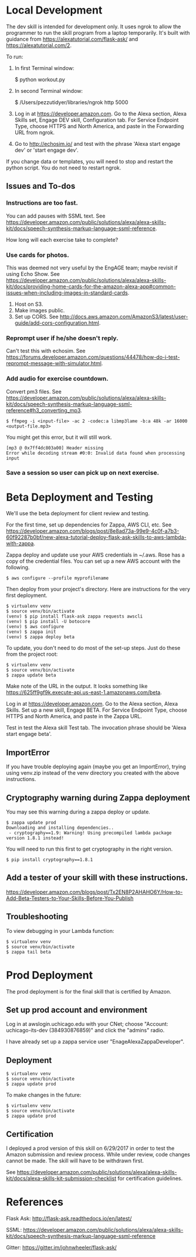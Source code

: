 # Local Development #

The dev skill is intended for development only. It uses ngrok to allow the programmer to run the skill program from a laptop temporarily. It's built with guidance from https://alexatutorial.com/flask-ask/ and https://alexatutorial.com/2.


To run:

1. In first Terminal window:

	$ python workout.py

2. In second Terminal window:

	$ /Users/pezzutidyer/libraries/ngrok http 5000

3. Log in at https://developer.amazon.com. Go to the Alexa section, Alexa Skills set, Engage DEV skill, Configuration tab. For Service Endpoint Type, choose HTTPS and North America, and paste in the Forwarding URL from ngrok.

4. Go to http://echosim.io/ and test with the phrase 'Alexa start engage dev' or 'start engage dev'.

If you change data or templates, you will need to stop and restart the python script. You do not need to restart ngrok.


## Issues and To-dos ##

### Instructions are too fast. ###
You can add pauses with SSML text. See https://developer.amazon.com/public/solutions/alexa/alexa-skills-kit/docs/speech-synthesis-markup-language-ssml-reference.

How long will each exercise take to complete?

### Use cards for photos. ###
This was deemed not very useful by the EngAGE team; maybe revisit if using Echo Show. See https://developer.amazon.com/public/solutions/alexa/alexa-skills-kit/docs/providing-home-cards-for-the-amazon-alexa-app#common-issues-when-including-images-in-standard-cards.
1. Host on S3.
2. Make images public.
3. Set up CORS. See http://docs.aws.amazon.com/AmazonS3/latest/user-guide/add-cors-configuration.html.

### Reprompt user if he/she doesn't reply. ###
Can't test this with echosim. See https://forums.developer.amazon.com/questions/44478/how-do-i-test-reprompt-message-with-simulator.html.

### Add audio for exercise countdown. ###
Convert pm3 files. See https://developer.amazon.com/public/solutions/alexa/alexa-skills-kit/docs/speech-synthesis-markup-language-ssml-reference#h3_converting_mp3.

	$ ffmpeg -i <input-file> -ac 2 -codec:a libmp3lame -b:a 48k -ar 16000 <output-file.mp3>

You might get this error, but it will still work.

	[mp3 @ 0x7ff4dc803a00] Header missing
	Error while decoding stream #0:0: Invalid data found when processing input


### Save a session so user can pick up on next exercise. ###



# Beta Deployment and Testing #

We'll use the beta deployment for client review and testing.

For the first time, set up dependencies for Zappa, AWS CLI, etc. See https://developer.amazon.com/blogs/post/8e8ad73a-99e9-4c0f-a7b3-60f92287b0bf/new-alexa-tutorial-deploy-flask-ask-skills-to-aws-lambda-with-zappa.

Zappa deploy and update use your AWS credentials in ~/.aws. Rose has a copy of the credential files. You can set up a new AWS account with the following.

	$ aws configure --profile myprofilename

Then deploy from your project's directory. Here are instructions for the very first deployment.

	$ virtualenv venv
	$ source venv/bin/activate
	(venv) $ pip install flask-ask zappa requests awscli
	(venv) $ pip install -U botocore
	(venv) $ aws configure
	(venv) $ zappa init
	(venv) $ zappa deploy beta

To update, you don't need to do most of the set-up steps. Just do these from the project root:

	$ virtualenv venv
	$ source venv/bin/activate
	$ zappa update beta

Make note of the URL in the output. It looks something like https://625ff9gf9k.execute-api.us-east-1.amazonaws.com/beta.

Log in at https://developer.amazon.com. Go to the Alexa section, Alexa Skills. Set up a new skill, Engage BETA. For Service Endpoint Type, choose HTTPS and North America, and paste in the Zappa URL.

Test in test the Alexa skill Test tab. The invocation phrase should be 'Alexa start engage beta'.

## ImportError ##

If you have trouble deploying again (maybe you get an ImportError), trying using venv.zip instead of the venv directory you created with the above instructions.

## Cryptography warning during Zappa deployment ##
You may see this warning during a zappa deploy or update.

	$ zappa update prod
	Downloading and installing dependencies..
	 - cryptography==1.9: Warning! Using precompiled lambda package version 1.8.1 instead!

You will need to run this first to get cryptography in the right version.

	$ pip install cryptography==1.8.1


## Add a tester of your skill with these instructions. ##

https://developer.amazon.com/blogs/post/Tx2EN8P2AHAHO6Y/How-to-Add-Beta-Testers-to-Your-Skills-Before-You-Publish

## Troubleshooting ##

To view debugging in your Lambda function:

	$ virtualenv venv
	$ source venv/bin/activate
	$ zappa tail beta




# Prod Deployment #

The prod deployment is for the final skill that is certified by Amazon.

## Set up prod account and environment ##

Log in at awslogin.uchicago.edu with your CNet; choose "Account: uchicago-its-dev (384930876859)" and click the "admins" radio. 

I have already set up a zappa service user "EnageAlexaZappaDeveloper".

## Deployment ##

	$ virtualenv venv
	$ source venv/bin/activate
	$ zappa update prod

To make changes in the future:

	$ virtualenv venv
	$ source venv/bin/activate
	$ zappa update prod

## Certification ##

I deployed a prod version of this skill on 6/29/2017 in order to test the Amazon submission and review process. While under review, code changes cannot be made. The skill will have to be withdrawn first.

See https://developer.amazon.com/public/solutions/alexa/alexa-skills-kit/docs/alexa-skills-kit-submission-checklist for certification guidelines.



# References #

Flask Ask: http://flask-ask.readthedocs.io/en/latest/

SSML: https://developer.amazon.com/public/solutions/alexa/alexa-skills-kit/docs/speech-synthesis-markup-language-ssml-reference

Gitter: https://gitter.im/johnwheeler/flask-ask/